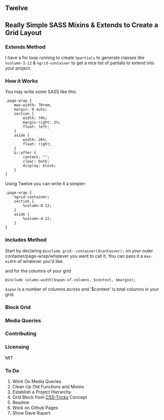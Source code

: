 Twelve
---

## Really Simple SASS Mixins & Extends to Create a Grid Layout

### Extends Method
I have a for loop running to create `%partials` to generate classes like `%column-3-12` &amp; `%grid-container` to get a nice list of partials to extend into your project.

### How it Works
You may write some SASS like this:

```
.page-wrap {
    max-width: 70rem;
    margin: 0 auto;
    section {
        width: 74%;
        margin-right: 2%;
        float: left;
    }
    aside {
        width: 26%;
        float: right;
    }
    &::after {
        content: "";
        clear: both;
        display: block;
    }
}
```

Using Twelve you can write it a simpler:

```
.page-wrap {
    %grid-container;
    section {
        %column-8-12;
    }
    aside {
        %column-4-12;
    }
}
```


### Includes Method
Start by declaring `@include grid--container($container);` on your outer container/page-wrap/whatever you want to call it. You can pass it a `max-width` of whatever you'd like.

and for the columns of your grid

```
@include column-width($span-of-columns, $context, $margin);
```

`$span` is a number of columns across and '$context' is total columns in your grid.

### Block Grid

### Media Queries

### Contributing

### Licensing
MIT

### To Do
1. Work On Media Queries
2. Clean Up Old Functions and Mixins
3. Establish a Project Hierarchy
4. Grid Block from [CSS-Tricks](http://css-tricks.com/video-screencasts/132-quick-useful-case-sass-math-mixins) Concept
5. Readme
6. Work on Github Pages
7. Show Dave Rupert
